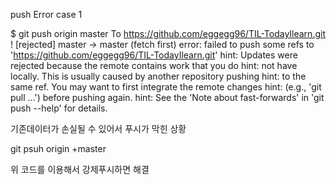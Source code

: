 push Error case 1

$ git push origin master
To https://github.com/eggegg96/TIL-TodayIlearn.git
 ! [rejected]        master -> master (fetch first)
error: failed to push some refs to 'https://github.com/eggegg96/TIL-TodayIlearn.git'
hint: Updates were rejected because the remote contains work that you do
hint: not have locally. This is usually caused by another repository pushing
hint: to the same ref. You may want to first integrate the remote changes
hint: (e.g., 'git pull ...') before pushing again.
hint: See the 'Note about fast-forwards' in 'git push --help' for details.

기존데이터가 손실될 수 있어서 푸시가 막힌 상황

git psuh origin +master 

위 코드를 이용해서 강제푸시하면 해결
